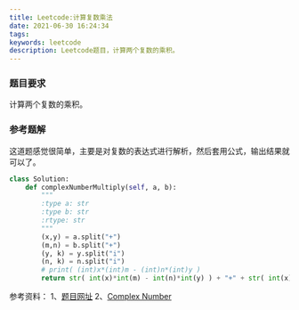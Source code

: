 ```yaml
---
title: Leetcode:计算复数乘法
date: 2021-06-30 16:24:34
tags:
keywords: leetcode
description: Leetcode题目，计算两个复数的乘积。
---
```


### 题目要求

计算两个复数的乘积。

### 参考题解

这道题感觉很简单，主要是对复数的表达式进行解析，然后套用公式，输出结果就可以了。

```python
class Solution:
    def complexNumberMultiply(self, a, b):
        """
        :type a: str
        :type b: str
        :rtype: str
        """
        (x,y) = a.split("+")
        (m,n) = b.split("+")
        (y, k) = y.split("i")
        (n, k) = n.split("i")
        # print( (int)x*(int)m - (int)n*(int)y )
        return str( int(x)*int(m) - int(n)*int(y) ) + "+" + str( int(x)*int(n) + int(m)*int(y) ) + "i"
```


参考资料：
1、[题目网址](https://leetcode.com/problems/complex-number-multiplication/description/)
2、[Complex Number](https://en.wikipedia.org/wiki/Complex_number)